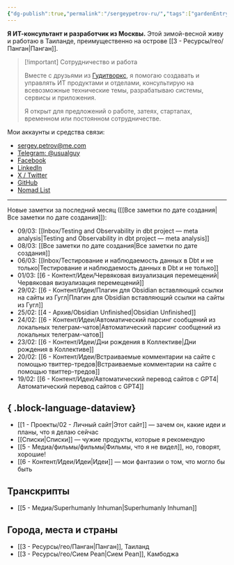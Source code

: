 ```yaml
---
{"dg-publish":true,"permalink":"/sergeypetrov-ru/","tags":["gardenEntry"],"created":"2023-10-23T04:50:50.950+07:00","updated":"2024-03-08T17:44:26.231+07:00"}
---
```


**Я ИТ-консультант и разработчик из Москвы.** Этой зимой-весной живу и работаю в Таиланде, преимущественно на острове [[3 - Ресурсы/гео/Панган\|Панган]].

> [!important] Сотрудничество и работа
> 
> Вместе с друзьями из [Гудитворкс](https://goodit.works), я помогаю создавать и управлять ИТ продуктами и отделами, консультирую на всевозможные технические темы, разрабатываю системы, сервисы и приложения. 
> 
> Я открыт для предложений о работе, затеях, стартапах, временном или постоянном сотрудничестве. 

Мои аккаунты и средства связи:
- [sergey.petrov@me.com](mailto:sergey.petrov@me.com)
- [Telegram: @usualguy](https://t.me/usualguy)
- [Facebook](https://facebook.com/neoromantic)
- [LinkedIn](https://linkedin.com/in/sspetrov)
- [X / Twitter](https://x.com/neoromantic) 
- [GitHub](https://github.com/neoromantic)
- [Nomad List](https://nomadlist.com/@neoromantic)
---
Новые заметки за последний месяц ([[Все заметки по дате создания\|Все заметки по дате создания]]):
- 09/03: [[Inbox/Testing and Observability in dbt project — meta analysis\|Testing and Observability in dbt project — meta analysis]]
- 08/03: [[Все заметки по дате создания\|Все заметки по дате создания]]
- 06/03: [[Inbox/Тестирование и наблюдаемость данных в Dbt и не только\|Тестирование и наблюдаемость данных в Dbt и не только]]
- 01/03: [[6 - Контент/Идеи/Червяковая визуализация перемещений\|Червяковая визуализация перемещений]]
- 29/02: [[6 - Контент/Идеи/Плагин для Obsidian вставляющий ссылки на сайты из Гугл\|Плагин для Obsidian вставляющий ссылки на сайты из Гугл]]
- 25/02: [[4 - Архив/Obsidian Unfinished\|Obsidian Unfinished]]
- 24/02: [[6 - Контент/Идеи/Автоматический парсинг сообщений из локальных телеграм-чатов\|Автоматический парсинг сообщений из локальных телеграм-чатов]]
- 23/02: [[6 - Контент/Идеи/Дни рождения в Коллективе\|Дни рождения в Коллективе]]
- 20/02: [[6 - Контент/Идеи/Встраиваемые комментарии на сайте с помощью твиттер-тредов\|Встраиваемые комментарии на сайте с помощью твиттер-тредов]]
- 19/02: [[6 - Контент/Идеи/Автоматический перевод сайтов с GPT4\|Автоматический перевод сайтов с GPT4]]

{ .block-language-dataview}
---
- [[1 - Проекты/02 - Личный сайт\|Этот сайт]] — зачем он, какие идеи и планы, что я делаю сейчас
- [[Списки\|Списки]] — чужие продукты, которые я рекомендую
- [[5 - Медиа/фильмы/фильмы\|Фильмы, что я не видел]], но, говорят, хорошие!
- [[6 - Контент/Идеи/Идеи\|Идеи]] — мои фантазии о том, что могло бы быть 
## Транскрипты
- [[5 - Медиа/Superhumanly Inhuman\|Superhumanly Inhuman]]
## Города, места и страны
- [[3 - Ресурсы/гео/Панган\|Панган]], Таиланд
- [[3 - Ресурсы/гео/Сием Реап\|Сием Реап]], Камбоджа
